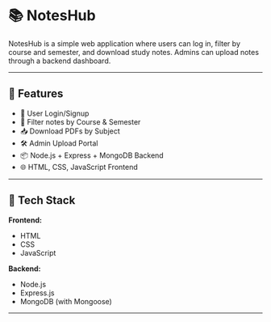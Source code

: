 # 📚 NotesHub

NotesHub is a simple web application where users can log in, filter by course and semester, and download study notes. Admins can upload notes through a backend dashboard.

---

## 🚀 Features

- 👤 User Login/Signup
- 📂 Filter notes by Course & Semester
- 📥 Download PDFs by Subject
- 🛠️ Admin Upload Portal
- 📦 Node.js + Express + MongoDB Backend
- 🌐 HTML, CSS, JavaScript Frontend

---

## 🔧 Tech Stack

**Frontend:**
- HTML
- CSS
- JavaScript

**Backend:**
- Node.js
- Express.js
- MongoDB (with Mongoose)

---
